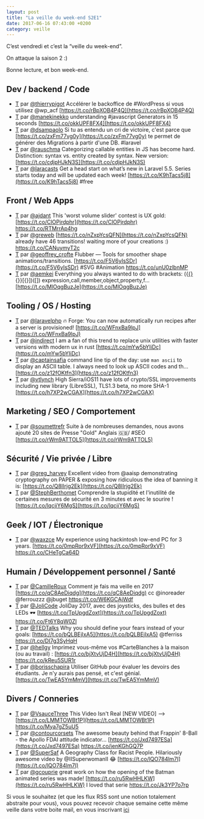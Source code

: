 ```yaml
---
layout: post
title: "La veille du week-end S2E1"
date: 2017-06-16 07:43:00 +0200
category: veille
---
```

C’est vendredi et c’est la “veille du week-end”.  

On attaque la saison 2 :)

Bonne lecture, et bon week-end.

## Dev / backend / Code
- [T](http://twitter.com/thierrypigot/status/873070833077338113) par [@thierrypigot](https://twitter.com/thierrypigot) Accélérer le backoffice de #WordPress si vous utilisez @wp_acf  [https://t.co/rBpXOB4P4Q](https://t.co/rBpXOB4P4Q)
- [T](http://twitter.com/manekinekko/status/873657983808548870) par [@manekinekko](https://twitter.com/manekinekko) understanding #javascript Generators in 15 seconds [https://t.co/okkUPF8FX4](https://t.co/okkUPF8FX4)
- [T](http://twitter.com/dsampaolo/status/874264669489250304) par [@dsampaolo](https://twitter.com/dsampaolo) Si tu as entendu un cri de victoire, c'est parce que [https://t.co/zxFm77vg0y](https://t.co/zxFm77vg0y) te permet de générer des Migrations à partir d'une DB. #laravel
- [T](http://twitter.com/rauschma/status/874299123096268800) par [@rauschma](https://twitter.com/rauschma) Categorizing callable entities in JS has become hard. Distinction: syntax vs. entity created by syntax. New version: [https://t.co/cdjpHJkN3S](https://t.co/cdjpHJkN3S)
- [T](http://twitter.com/laracasts/status/875028976930041858) par [@laracasts](https://twitter.com/laracasts) Get a head start on what’s new in Laravel 5.5. Series starts today and will be updated each week! [https://t.co/K9hTacs5j8](https://t.co/K9hTacs5j8) #free


## Front / Web Apps
- [T](http://twitter.com/ajdant/status/872931345269260288) par [@ajdant](https://twitter.com/ajdant) This 'worst volume slider' contest is UX gold: [https://t.co/ClOPjrdphr](https://t.co/ClOPjrdphr) https://t.co/RTMrrAp4hg
- [T](http://twitter.com/greweb/status/874140784001392640) par [@greweb](https://twitter.com/greweb) [https://t.co/nZxpYcsQFN](https://t.co/nZxpYcsQFN) already have 46 transitions! waiting more of your creations :) https://t.co/CANuymyT2c
- [T](http://twitter.com/geoffrey_crofte/status/874168236262162432) par [@geoffrey_crofte](https://twitter.com/geoffrey_crofte) Flubber — Tools for smoother shape animations/transitions. [https://t.co/F5V6yIsSDr](https://t.co/F5V6yIsSDr) #SVG #Animation https://t.co/unU0zlbnMP
- [T](http://twitter.com/aemkei/status/874531455334055936) par [@aemkei](https://twitter.com/aemkei) Everything you always wanted to do with brackets: ({[{}]([]){}}[{}])([]) expression,call,member,object,property,f… [https://t.co/MlOqgBuzJe](https://t.co/MlOqgBuzJe)


## Tooling / OS / Hosting
- [T](http://twitter.com/laravelphp/status/872464821253541888) par [@laravelphp](https://twitter.com/laravelphp) 🔥 Forge: You can now automatically run recipes after a server is provisioned! [https://t.co/WFnxBa9lpJ](https://t.co/WFnxBa9lpJ)
- [T](http://twitter.com/indirect/status/872974938658922496) par [@indirect](https://twitter.com/indirect) I am a fan of this trend to replace unix utilities with faster versions with modern ux in rust [https://t.co/mYw5bYIiDc](https://t.co/mYw5bYIiDc)
- [T](http://twitter.com/captainsafia/status/872863582249242624) par [@captainsafia](https://twitter.com/captainsafia) command line tip of the day: use `man ascii` to display an ASCII table. I always need to look up ASCII codes and th… [https://t.co/z12fOKtfn3](https://t.co/z12fOKtfn3)
- [T](http://twitter.com/vtlynch/status/874301119089999881) par [@vtlynch](https://twitter.com/vtlynch) High Sierra/iOS11 have lots of crypto/SSL improvements including new library (LibreSSL), TLS1.3 beta, no more SHA-1 [https://t.co/h7XP2wCGAX](https://t.co/h7XP2wCGAX)


## Marketing / SEO / Comportement
- [T](http://twitter.com/soumettrefr/status/874547319923933184) par [@soumettrefr](https://twitter.com/soumettrefr) Suite à de nombreuses demandes, nous avons ajouté 20 sites de Presse "Gold" Anglais 🇬🇧/ #SEO [https://t.co/rWm9ATTOL5](https://t.co/rWm9ATTOL5)


## Sécurité / Vie privée / Libre
- [T](http://twitter.com/greg_harvey/status/874191875988705281) par [@greg_harvey](https://twitter.com/greg_harvey) Excellent video from @aaisp demonstrating cryptography on PAPER &amp; exposing how ridiculous the idea of banning it is: [https://t.co/Q8IIrjg2Ek](https://t.co/Q8IIrjg2Ek)
- [T](http://twitter.com/StephBerthomet/status/874630278664380416) par [@StephBerthomet](https://twitter.com/StephBerthomet) Comprendre la stupidité et l'inutilité de certaines mesures de sécurité en 3 minutes et avec le sourire ![https://t.co/lqcjiY6MgS](https://t.co/lqcjiY6MgS)


## Geek / IOT / Électronique
- [T](http://twitter.com/waxzce/status/874268308069109760) par [@waxzce](https://twitter.com/waxzce) My experience using hackintosh low-end PC for 3 years. [https://t.co/0mpRor9xVF](https://t.co/0mpRor9xVF) https://t.co/CHeTgCa64D


## Humain / Développement personnel / Santé
- [T](http://twitter.com/CamilleRoux/status/872708455664111617) par [@CamilleRoux](https://twitter.com/CamilleRoux) Comment je fais ma veille en 2017 [https://t.co/qC8AeDiqdg](https://t.co/qC8AeDiqdg) cc @inoreader @ferrouzzz @jbuget https://t.co/W6KGCAjWdf
- [T](http://twitter.com/JoliCode/status/874185493323194369) par [@JoliCode](https://twitter.com/JoliCode) JoliDay 2017, avec des joysticks, des bulles et des LEDs 🕶 [https://t.co/TpUpgdZoxt](https://t.co/TpUpgdZoxt) https://t.co/Ft6Y8qW0ZI
- [T](http://twitter.com/TEDTalks/status/874289230444462081) par [@TEDTalks](https://twitter.com/TEDTalks) Why you should define your fears instead of your goals: [https://t.co/bQLBEjIxA5](https://t.co/bQLBEjIxA5) @tferriss https://t.co/DI7g3SyHqH
- [T](http://twitter.com/hellgy/status/874358418672365570) par [@hellgy](https://twitter.com/hellgy) Imprimez vous-même vos #CarteBlanches à la maison (ou au travail) : [https://t.co/bjXtvUjD4H](https://t.co/bjXtvUjD4H) https://t.co/kReu5SUR1r
- [T](http://twitter.com/borisschapira/status/874735560178446336) par [@borisschapira](https://twitter.com/borisschapira) Utiliser GitHub pour évaluer les devoirs des étudiants. Je n'y aurais pas pensé​, et c'est génial. [https://t.co/TwEA5YmMmV](https://t.co/TwEA5YmMmV)


## Divers / Conneries
- [T](http://twitter.com/VsauceThree/status/872889649181712384) par [@VsauceThree](https://twitter.com/VsauceThree) This Video Isn't Real [NEW VIDEO] --&gt; [https://t.co/LMMTOWBt1P](https://t.co/LMMTOWBt1P) https://t.co/Mya7gZ5uU5
- [T](http://twitter.com/contourcorsets/status/873663702171615233) par [@contourcorsets](https://twitter.com/contourcorsets) The awesome beauty behind that Frappin' 8-Ball - the Apollo FDAI attitude indicator... [https://t.co/Jxd7497ESa](https://t.co/Jxd7497ESa) https://t.co/jenKGhGQ7P
- [T](http://twitter.com/SuperSaf/status/874180370249519104) par [@SuperSaf](https://twitter.com/SuperSaf) A Geography Class for Racist People. Hilariously awesome video by @IISuperwomanII 😂 [https://t.co/lQO784lm7I](https://t.co/lQO784lm7I)
- [T](http://twitter.com/gcouprie/status/874308318931636226) par [@gcouprie](https://twitter.com/gcouprie) great work on how the opening of the Batman animated series was made! [https://t.co/ru5RwHHLKW](https://t.co/ru5RwHHLKW) I loved that serie https://t.co/Jk3YP7o7rp





Si vous le souhaitez (et que les flux RSS sont une notion totalement abstraite pour vous), vous pouvez recevoir chaque semaine cette même veille dans votre boite mail, en vous inscrivant [ici](/newsletter.html)
